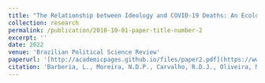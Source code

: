 ```yaml
---
title: "The Relationship between Ideology and COVID-19 Deaths: An Ecological Fallacy?"
collection: research
permalink: /publication/2010-10-01-paper-title-number-2
excerpt: ''
date: 2022
venue: 'Brazilian Political Science Review'
paperurl: '[http://academicpages.github.io/files/paper2.pdf](https://www.scielo.br/j/bpsr/a/LZrBWxfkNRFYDGBhD8Mxp3C/)'
citation: 'Barberia, L., Moreira, N.D.P., Carvalho, R.D.J., Oliveira, M.L.C., Rosa, I.S.C. and Zamudio, M., 2022. The relationship between ideology and COVID-19 deaths: What we know and what we still need to know. Brazilian Political Science Review, 16.'
---
```



